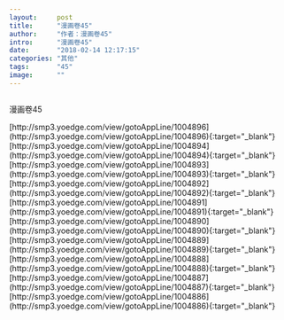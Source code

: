 ```yaml
---
layout:     post
title:      "漫画卷45"
author:     "作者：漫画卷45"
intro:      "漫画卷45"
date:       "2018-02-14 12:17:15"
categories: "其他"
tags:       "45"
image:      ""
---
```

<div style="text-align: center">
<p><img src=""/></p>
</div>
<p class="post-meta">
<span>漫画卷45</span>
</p>
[http://smp3.yoedge.com/view/gotoAppLine/1004896](http://smp3.yoedge.com/view/gotoAppLine/1004896){:target="_blank"}
[http://smp3.yoedge.com/view/gotoAppLine/1004894](http://smp3.yoedge.com/view/gotoAppLine/1004894){:target="_blank"}
[http://smp3.yoedge.com/view/gotoAppLine/1004893](http://smp3.yoedge.com/view/gotoAppLine/1004893){:target="_blank"}
[http://smp3.yoedge.com/view/gotoAppLine/1004892](http://smp3.yoedge.com/view/gotoAppLine/1004892){:target="_blank"}
[http://smp3.yoedge.com/view/gotoAppLine/1004891](http://smp3.yoedge.com/view/gotoAppLine/1004891){:target="_blank"}
[http://smp3.yoedge.com/view/gotoAppLine/1004890](http://smp3.yoedge.com/view/gotoAppLine/1004890){:target="_blank"}
[http://smp3.yoedge.com/view/gotoAppLine/1004889](http://smp3.yoedge.com/view/gotoAppLine/1004889){:target="_blank"}
[http://smp3.yoedge.com/view/gotoAppLine/1004888](http://smp3.yoedge.com/view/gotoAppLine/1004888){:target="_blank"}
[http://smp3.yoedge.com/view/gotoAppLine/1004887](http://smp3.yoedge.com/view/gotoAppLine/1004887){:target="_blank"}
[http://smp3.yoedge.com/view/gotoAppLine/1004886](http://smp3.yoedge.com/view/gotoAppLine/1004886){:target="_blank"}


